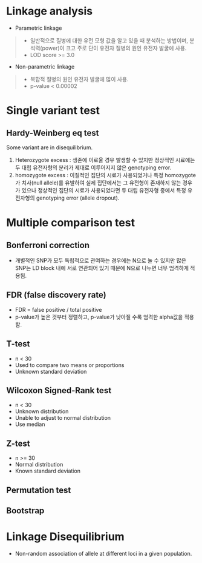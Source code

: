 # Linkage analysis
- Parametric linkage
> - 일반적으로 질병에 대한 유전 모형 값을 알고 있을 때 분석하는 방법이며, 분석력(power)이 크고 주로 단이 유전자 질병의 원인 유전자 발굴에 사용.
> - LOD score >= 3.0
- Non-parametric linkage
> - 복합적 질병의 원인 유전자 발굴에 많이 사용. 
> - p-value < 0.00002

# Single variant test
## Hardy-Weinberg eq test
Some variant are in disequilibrium.
1. Heterozygote excess : 생존에 이로울 경우 발생할 수 있지만 정상적인 시료에는 두 대립 유전자형의 분리가 제대로 이루어지지 않은 genotyping error.
1. homozygote excess : 이질적인 집단의 시료가 사용되었거나 특정 homozygote 가 치사(null allele)를 유발하여 실제 집단에서는 그 유전형이 존재하지 않는 경우가 있으나 정상적인 집단의 시료가 사용되었다면 두 대립 유전자형 중에서 특정 유전자형의 genotyping error (allele dropout).

# Multiple comparison test
## Bonferroni correction
- 개별적인 SNP가 모두 독립적으로 관여하는 경우에는 N으로 눌 수 있지만 많은 SNP는 LD block 내에 서로 연관되어 있기 때문에 N으로 나누면 너무 엄격하게 적용됨.

## FDR (false discovery rate)
- FDR = false positive / total positive
- p-value가 높은 것부터 정렬하고, p-value가 낮아질 수록 엄격한 alpha값을 적용함.


## T-test
- n < 30
- Used to compare two means or proportions
- Unknown standard deviation

## Wilcoxon Signed-Rank test
- n < 30
- Unknown distribution
- Unable to adjust to normal distribution
- Use median

## Z-test
- n >= 30
- Normal distribution
- Known standard deviation

## Permutation test


## Bootstrap


# Linkage Disequilibrium
- Non-random association of allele at different loci in a given population.


